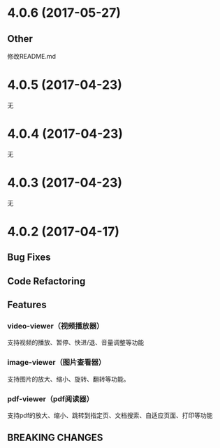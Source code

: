 # 4.0.6 (2017-05-27)

## Other

修改README.md

# 4.0.5 (2017-04-23)

无

# 4.0.4 (2017-04-23)

无

# 4.0.3 (2017-04-23)

无

# 4.0.2 (2017-04-17)

## Bug Fixes

## Code Refactoring

## Features

### video-viewer（视频播放器）

支持视频的播放、暂停、快进/退、音量调整等功能

### image-viewer（图片查看器）

支持图片的放大、缩小、旋转、翻转等功能。

### pdf-viewer（pdf阅读器）

支持pdf的放大、缩小、跳转到指定页、文档搜索、自适应页面、打印等功能

## BREAKING CHANGES
